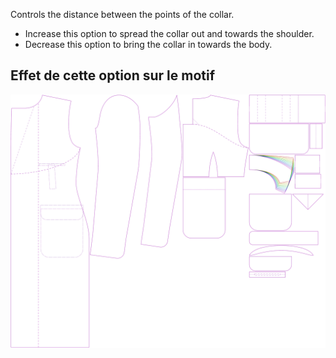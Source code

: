 
Controls the distance between the points of the collar.

- Increase this option to spread the collar out and towards the shoulder.
- Decrease this option to bring the collar in towards the body.


## Effet de cette option sur le motif
![Cette image montre l'effet de cette option en superposant plusieurs variantes qui ont une valeur différente pour cette option](carlton_collarspread_sample.svg "Effet de cette option sur le motif")
